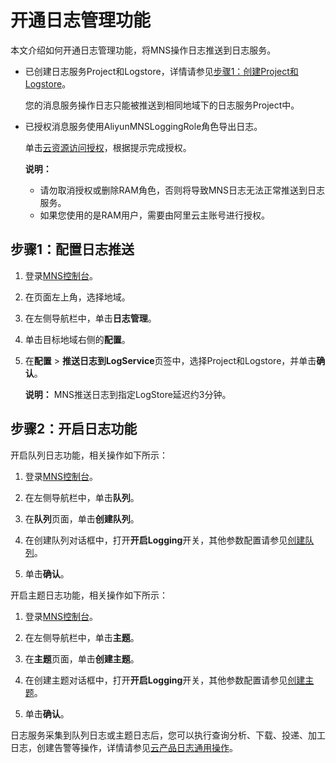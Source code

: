 # 开通日志管理功能

本文介绍如何开通日志管理功能，将MNS操作日志推送到日志服务。

-   已创建日志服务Project和Logstore，详情请参见[步骤1：创建Project和Logstore](/intl.zh-CN/快速入门/快速入门.md)。

    您的消息服务操作日志只能被推送到相同地域下的日志服务Project中。

-   已授权消息服务使用AliyunMNSLoggingRole角色导出日志。

    单击[云资源访问授权](https://ram.console.aliyun.com/?spm=5176.mns.0.0.3f9c637462ljRq#/role/authorize?request=%7B%22Requests%22:%20%7B%22request1%22:%20%7B%22RoleName%22:%20%22AliyunMNSLoggingRole%22,%20%22TemplateId%22:%20%22Logging%22%7D%7D,%20%22ReturnUrl%22:%20%22https:%2F%2Fmns.console.aliyun.com%2F%22,%20%22Service%22:%20%22MNS%22%7D)，根据提示完成授权。

    **说明：**

    -   请勿取消授权或删除RAM角色，否则将导致MNS日志无法正常推送到日志服务。
    -   如果您使用的是RAM用户，需要由阿里云主账号进行授权。

## 步骤1：配置日志推送

1.  登录[MNS控制台](https://mns.console.aliyun.com)。

2.  在页面左上角，选择地域。

3.  在左侧导航栏中，单击**日志管理**。

4.  单击目标地域右侧的**配置**。

5.  在**配置** \> **推送日志到LogService**页签中，选择Project和Logstore，并单击**确认**。

    **说明：** MNS推送日志到指定LogStore延迟约3分钟。


## 步骤2：开启日志功能

开启队列日志功能，相关操作如下所示：

1.  登录[MNS控制台](https://mns.console.aliyun.com)。

2.  在左侧导航栏中，单击**队列**。

3.  在**队列**页面，单击**创建队列**。

4.  在创建队列对话框中，打开**开启Logging**开关，其他参数配置请参见[创建队列]()。

5.  单击**确认**。


开启主题日志功能，相关操作如下所示：

1.  登录[MNS控制台](https://mns.console.aliyun.com)。

2.  在左侧导航栏中，单击**主题**。

3.  在**主题**页面，单击**创建主题**。

4.  在创建主题对话框中，打开**开启Logging**开关，其他参数配置请参见[创建主题]()。

5.  单击**确认**。


日志服务采集到队列日志或主题日志后，您可以执行查询分析、下载、投递、加工日志，创建告警等操作，详情请参见[云产品日志通用操作](/intl.zh-CN/数据采集/云产品日志采集/云产品日志通用操作.md)。

